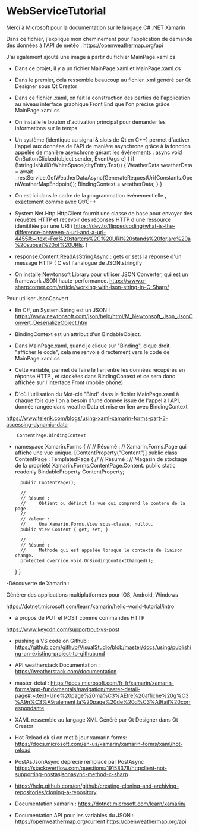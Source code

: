 # WebServiceTutorial
Merci à Microsoft pour la documentation sur le langage C# .NET Xamarin

Dans ce fichier, j'explique mon cheminement pour l'application de demande des données à l'API de météo :
https://openweathermap.org/api

J'ai également ajouté une image à partir du fichier MainPage.xaml.cs

- Dans ce projet, il y a un fichier MainPage.xaml et MainPage.xaml.cs

- Dans le premier, cela ressemble beaucoup au fichier .xml généré par Qt Designer sous Qt Creator

- Dans ce fichier .xaml, on fait la construction des parties de l'application au niveau interface graphique Front End que l'on précise grâce MainPage.xaml.cs

- On installe le bouton d'activation principal pour demander les informations sur le temps.

- Un système (identique au signal & slots de Qt en C++) permet d'activer l'appel aux données de l'API de manière asynchrone grâce 
à la fonction appelée de manière asynchrone gérant les événements :
async void OnButtonClicked(object sender, EventArgs e)
        {
            if (!string.IsNullOrWhiteSpace(cityEntry.Text))
            {
                WeatherData weatherData = await _restService.GetWeatherDataAsync(GenerateRequestUri(Constants.OpenWeatherMapEndpoint));
                BindingContext = weatherData;
            }
        }
       

- On est ici dans le cadre de la programmation événementielle , exactement comme avec Qt/C++
 
- System.Net.Http.HttpClient fournit une classe de base pour envoyer des requêtes HTTP et recevoir des réponses HTTP d'une ressource idenitifiée par une URI (  https://dev.to/flippedcoding/what-is-the-difference-between-a-uri-and-a-url-4455#:~:text=For%20starters%2C%20URI%20stands%20for,are%20a%20subset%20of%20URIs. )
 
- response.Content.ReadAsStringAsync  : gets or sets la réponse d'un message HTTP ( C'est l'analogue de JSON.stringify

- On installe Newtonsoft Library pour utiliser JSON Converter, qui est un framework JSON haute-performance.
https://www.c-sharpcorner.com/article/working-with-json-string-in-C-Sharp/

Pour utiliser JsonConvert

- En C#, un System.String est un JSON !
https://www.newtonsoft.com/json/help/html/M_Newtonsoft_Json_JsonConvert_DeserializeObject.htm

- BindingContext est un attribut d'un BindableObject.

- Dans MainPage.xaml, quand je clique sur "Binding", clque droit, "afficher le code", cela me renvoie directement vers
le code de MainPage.xaml.cs

- Cette variable, permet de faire le lien entre les données récupérés en réponse HTTP , et stockées dans BindingContext et ce sera donc affichée sur l'interface Front (mobile phone)

- D'où l'utilisation du Mot-clé "Bind" dans le fichier MainPage.xaml à chaque fois que l'on a besoin d'une donnée issue de l'appel à l'API, donnée rangée dans weatherData et mise en lien avec BindingContext

https://www.telerik.com/blogs/using-xaml-xamarin-forms-part-3-accessing-dynamic-data

        ContentPage.BindingContext

- namespace Xamarin.Forms
{
    //
    // Résumé :
    //     Xamarin.Forms.Page qui affiche une vue unique.
    [ContentProperty("Content")]
    public class ContentPage : TemplatedPage
    {
        //
        // Résumé :
        //     Magasin de stockage de la propriété Xamarin.Forms.ContentPage.Content.
        public static readonly BindableProperty ContentProperty;

        public ContentPage();

        //
        // Résumé :
        //     Obtient ou définit la vue qui comprend le contenu de la page.
        //
        // Valeur :
        //     Une Xamarin.Forms.View sous-classe, nullou.
        public View Content { get; set; }

        //
        // Résumé :
        //     Méthode qui est appelée lorsque le contexte de liaison change.
        protected override void OnBindingContextChanged();
    }
}





-Découverte de Xamarin :

Générer des applications multiplatformes pour IOS, Android, Windows

https://dotnet.microsoft.com/learn/xamarin/hello-world-tutorial/intro




- à propos de PUT et POST comme commandes HTTP

https://www.keycdn.com/support/put-vs-post


- pushing a VS code on Github :
https://github.com/github/VisualStudio/blob/master/docs/using/publishing-an-existing-project-to-github.md


- API weatherstack Documentation :
https://weatherstack.com/documentation


- master-detal :
https://docs.microsoft.com/fr-fr/xamarin/xamarin-forms/app-fundamentals/navigation/master-detail-page#:~:text=Une%20page%20ma%C3%AEtre%20affiche%20g%C3%A9n%C3%A9ralement,la%20page%20de%20d%C3%A9tail%20correspondante.


- XAML ressemble au langage XML Généré par Qt Designer dans Qt Creator


- Hot Reload ok si on met à jour xamarin.forms:
https://docs.microsoft.com/en-us/xamarin/xamarin-forms/xaml/hot-reload




- PostAsJsonAsync deprecié remplacé par PostAsync
https://stackoverflow.com/questions/19158378/httpclient-not-supporting-postasjsonasync-method-c-sharp


- https://help.github.com/en/github/creating-cloning-and-archiving-repositories/cloning-a-repository


- Documentation xamarin :
https://dotnet.microsoft.com/learn/xamarin/


- Documentation API pour les variables du JSON :
https://openweathermap.org/current
https://openweathermap.org/api


